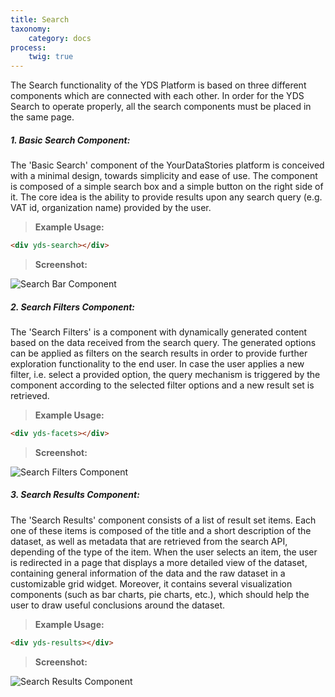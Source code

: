 ```yaml
---
title: Search
taxonomy:
    category: docs
process:
	twig: true
---
```


The Search functionality of the YDS Platform is based on three different
components which are connected with each other. In order for the YDS Search to
operate properly, all the search components must be placed in the same page. 

##### 1. Basic Search Component:

The 'Basic Search' component of the YourDataStories platform is conceived with a
minimal design, towards simplicity and ease of use. The component is composed of
a simple search box and a simple button on the right side of it. The core idea is
the ability to provide results upon any search query (e.g. VAT id, organization name)
provided by the user.

> **Example Usage:**

```html
<div yds-search></div>
```

> **Screenshot:**

![Search Bar Component](/user/images/search_bar.jpg)

##### 2. Search Filters Component:

The 'Search Filters' is a component with dynamically generated content based on
the data received from the search query. The generated options can be applied as
filters on the search results in order to provide further exploration functionality
to the end user. In case the user applies a new filter, i.e. select a provided option,
the query mechanism is triggered by the component according to the selected filter
options and a new result set is retrieved.

> **Example Usage:**

```html
<div yds-facets></div>
```

> **Screenshot:**

![Search Filters Component](/user/images/search_filters.jpg)

##### 3. Search Results Component:

The 'Search Results' component consists of a list of result set items. Each
one of these items is composed of the title and a short description of the dataset,
as well as metadata that are retrieved from the search API, depending of the type of
the item. When the user selects an item, the user is redirected in a page that displays
a more detailed view of the dataset, containing general information of the data and the
raw dataset in a customizable grid widget. Moreover, it contains several visualization
components (such as bar charts, pie charts, etc.), which should help the user to draw
useful conclusions around the dataset.

> **Example Usage:**

```html
<div yds-results></div>
```

> **Screenshot:**

![Search Results Component](/user/images/search_results.jpg)